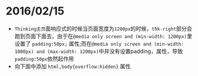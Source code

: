 #  2016/02/15
* `Thinking主页`面响应式的时候当页面宽度为`1200px`的时候，`thk-right`部分会跑到页面下面去，由于在` @media only screen and (min-width: 1200px) `里设置了 `padding:50px;` 属性;而在`@media only screen and (min-width: 1000px) and (max-width: 1200px)`中并没有设置padding，属性，导致`padding:50px`依然起作用
* 向下面中添加 `html,body{overflow:hidden}` 属性
